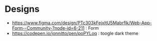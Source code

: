 # Designs
- https://www.figma.com/design/PTc303kFejxltU5Mabrflk/Web-App-Form--Community-?node-id=6-211 : Form
- https://codepen.io/jonnitto/pen/poPYLoq : toogle dark theme